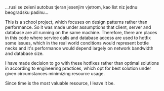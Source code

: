 ...rusi se zeleni autobus tjeran jesenjim vjetrom, kao list niz jednu beogradsku padinu...

This is a school project, which focuses on design patterns rather than performance. So it was made under assumptions that client, server and database are all running on the same machine. Therefore, there are places in this code where service calls and database access are used to hotfix some issues, which in the real world conditions would represent bottle necks and it's performance would depend largely on network bandwidth and database size.

I have made decision to go with these hotfixes rather than optimal solutions in according to engineering practices, which opt for best solution under given circumstances minimizing resource usage.

Since time is the most valuable resource, I leave it be.
